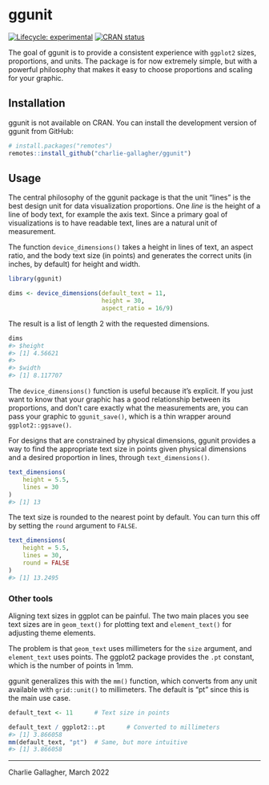
<!-- README.md is generated from README.Rmd. Please edit that file -->

# ggunit

<!-- badges: start -->

[![Lifecycle:
experimental](https://img.shields.io/badge/lifecycle-experimental-orange.svg)](https://lifecycle.r-lib.org/articles/stages.html#experimental)
[![CRAN
status](https://www.r-pkg.org/badges/version/ggunit)](https://CRAN.R-project.org/package=ggunit)
<!-- badges: end -->

The goal of ggunit is to provide a consistent experience with `ggplot2`
sizes, proportions, and units. The package is for now extremely simple,
but with a powerful philosophy that makes it easy to choose proportions
and scaling for your graphic.

## Installation

ggunit is not available on CRAN. You can install the development version
of ggunit from GitHub:

``` r
# install.packages("remotes")
remotes::install_github("charlie-gallagher/ggunit")
```

## Usage

The central philosophy of the ggunit package is that the unit “lines” is
the best design unit for data visualization proportions. One *line* is
the height of a line of body text, for example the axis text. Since a
primary goal of visualizations is to have readable text, lines are a
natural unit of measurement.

The function `device_dimensions()` takes a height in lines of text, an
aspect ratio, and the body text size (in points) and generates the
correct units (in inches, by default) for height and width.

``` r
library(ggunit)

dims <- device_dimensions(default_text = 11, 
                          height = 30, 
                          aspect_ratio = 16/9)
```

The result is a list of length 2 with the requested dimensions.

``` r
dims
#> $height
#> [1] 4.56621
#> 
#> $width
#> [1] 8.117707
```

The `device_dimensions()` function is useful because it’s explicit. If
you just want to know that your graphic has a good relationship between
its proportions, and don’t care exactly what the measurements are, you
can pass your graphic to `ggunit_save()`, which is a thin wrapper around
`ggplot2::ggsave()`.

For designs that are constrained by physical dimensions, ggunit provides
a way to find the appropriate text size in points given physical
dimensions and a desired proportion in lines, through
`text_dimensions()`.

``` r
text_dimensions(
    height = 5.5,
    lines = 30
)
#> [1] 13
```

The text size is rounded to the nearest point by default. You can turn
this off by setting the `round` argument to `FALSE`.

``` r
text_dimensions(
    height = 5.5,
    lines = 30,
    round = FALSE
)
#> [1] 13.2495
```

### Other tools

Aligning text sizes in ggplot can be painful. The two main places you
see text sizes are in `geom_text()` for plotting text and
`element_text()` for adjusting theme elements.

The problem is that `geom_text` uses millimeters for the `size`
argument, and `element_text` uses points. The ggplot2 package provides
the `.pt` constant, which is the number of points in 1mm.

ggunit generalizes this with the `mm()` function, which converts from
any unit available with `grid::unit()` to millimeters. The default is
“pt” since this is the main use case.

``` r
default_text <- 11      # Text size in points

default_text / ggplot2::.pt      # Converted to millimeters
#> [1] 3.866058
mm(default_text, "pt")  # Same, but more intuitive
#> [1] 3.866058
```

------------------------------------------------------------------------

Charlie Gallagher, March 2022
